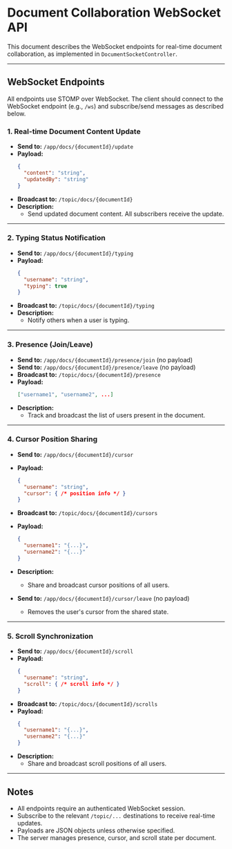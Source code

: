# Document Collaboration WebSocket API

This document describes the WebSocket endpoints for real-time document collaboration, as implemented in `DocumentSocketController`.

---

## WebSocket Endpoints

All endpoints use STOMP over WebSocket. The client should connect to the WebSocket endpoint (e.g., `/ws`) and subscribe/send messages as described below.

### 1. Real-time Document Content Update
- **Send to:** `/app/docs/{documentId}/update`
- **Payload:**
  ```json
  {
    "content": "string",
    "updatedBy": "string"
  }
  ```
- **Broadcast to:** `/topic/docs/{documentId}`
- **Description:**
  - Send updated document content. All subscribers receive the update.

---

### 2. Typing Status Notification
- **Send to:** `/app/docs/{documentId}/typing`
- **Payload:**
  ```json
  {
    "username": "string",
    "typing": true
  }
  ```
- **Broadcast to:** `/topic/docs/{documentId}/typing`
- **Description:**
  - Notify others when a user is typing.

---

### 3. Presence (Join/Leave)
- **Send to:** `/app/docs/{documentId}/presence/join` (no payload)
- **Send to:** `/app/docs/{documentId}/presence/leave` (no payload)
- **Broadcast to:** `/topic/docs/{documentId}/presence`
- **Payload:**
  ```json
  ["username1", "username2", ...]
  ```
- **Description:**
  - Track and broadcast the list of users present in the document.

---

### 4. Cursor Position Sharing
- **Send to:** `/app/docs/{documentId}/cursor`
- **Payload:**
  ```json
  {
    "username": "string",
    "cursor": { /* position info */ }
  }
  ```
- **Broadcast to:** `/topic/docs/{documentId}/cursors`
- **Payload:**
  ```json
  {
    "username1": "{...}",
    "username2": "{...}"
  }
  ```
- **Description:**
  - Share and broadcast cursor positions of all users.

- **Send to:** `/app/docs/{documentId}/cursor/leave` (no payload)
  - Removes the user's cursor from the shared state.

---

### 5. Scroll Synchronization
- **Send to:** `/app/docs/{documentId}/scroll`
- **Payload:**
  ```json
  {
    "username": "string",
    "scroll": { /* scroll info */ }
  }
  ```
- **Broadcast to:** `/topic/docs/{documentId}/scrolls`
- **Payload:**
  ```json
  {
    "username1": "{...}",
    "username2": "{...}"
  }
  ```
- **Description:**
  - Share and broadcast scroll positions of all users.

---

## Notes
- All endpoints require an authenticated WebSocket session.
- Subscribe to the relevant `/topic/...` destinations to receive real-time updates.
- Payloads are JSON objects unless otherwise specified.
- The server manages presence, cursor, and scroll state per document.

